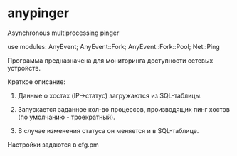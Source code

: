 # anypinger
Asynchronous multiprocessing pinger

use modules:
AnyEvent;
AnyEvent::Fork;
AnyEvent::Fork::Pool;
Net::Ping

Программа предназначена для мониторинга доступности сетевых устройств.

Краткое описание:

1) Данные о хостах (IP->статус) загружаются из SQL-таблицы.

2) Запускается заданное кол-во процессов, производящих пинг хостов (по умолчанию - троекратный).

3) В случае изменения статуса он меняется и в SQL-таблице.

Настройки задаются в cfg.pm
